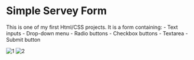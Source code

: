 # Simple Servey Form 

This is one of my first Html/CSS projects.
It is a form containing:
    - Text inputs
    - Drop-down menu
    - Radio buttons
    - Checkbox buttons
    - Textarea
    - Submit button


![1](https://user-images.githubusercontent.com/86771559/192134637-282311dd-745c-434b-9621-28797c2bd404.PNG)
![2](https://user-images.githubusercontent.com/86771559/192134638-631425f8-34df-4bb6-8c44-6aacb68f59fa.PNG)